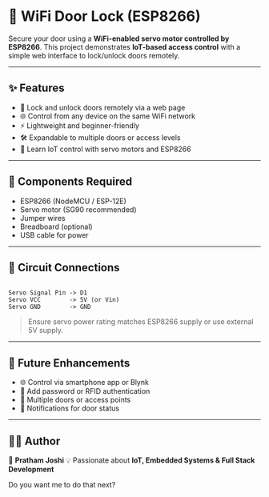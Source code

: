# 🔐 WiFi Door Lock (ESP8266)  

Secure your door using a **WiFi-enabled servo motor controlled by ESP8266**. This project demonstrates **IoT-based access control** with a simple web interface to lock/unlock doors remotely.  

---

## ✨ Features
- 🛑 Lock and unlock doors remotely via a web page  
- 🌐 Control from any device on the same WiFi network  
- ⚡ Lightweight and beginner-friendly  
- 🛠️ Expandable to multiple doors or access levels  
- 📡 Learn IoT control with servo motors and ESP8266  

---

## 🧰 Components Required
- ESP8266 (NodeMCU / ESP-12E)  
- Servo motor (SG90 recommended)  
- Jumper wires  
- Breadboard (optional)  
- USB cable for power  

---

## 📌 Circuit Connections
```

Servo Signal Pin -> D1
Servo VCC        -> 5V (or Vin)
Servo GND        -> GND

````
> Ensure servo power rating matches ESP8266 supply or use external 5V supply.  
---

## 🚀 Future Enhancements

* 🌐 Control via smartphone app or Blynk
* 🔑 Add password or RFID authentication
* 📡 Multiple doors or access points
* 🔔 Notifications for door status

---

## 🧑‍💻 Author

👤 **Pratham Joshi**
💡 Passionate about **IoT, Embedded Systems & Full Stack Development**



Do you want me to do that next?
```
